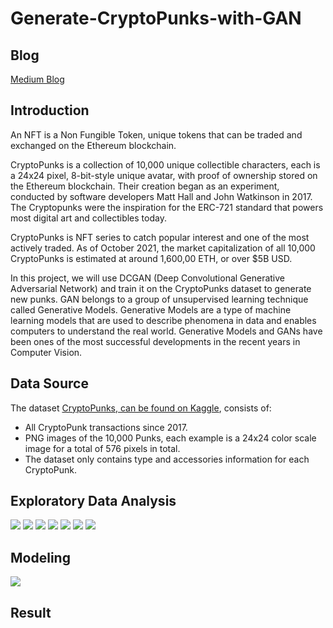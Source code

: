 # Generate-CryptoPunks-with-GAN

## Blog

[Medium Blog](https://baotramduong.medium.com/generate-nft-cryptopunks-with-deep-convolutional-generative-adversarial-network-dcgan-db35f0a1adb4)

## Introduction

An NFT is a Non Fungible Token, unique tokens that can be traded and exchanged on the Ethereum blockchain.

CryptoPunks is a collection of 10,000 unique collectible characters, each is a 24x24 pixel, 8-bit-style unique avatar, with proof of ownership stored on the Ethereum blockchain. Their creation began as an experiment, conducted by software developers Matt Hall and John Watkinson in 2017. The Cryptopunks were the inspiration for the ERC-721 standard that powers most digital art and collectibles today.

CryptoPunks is NFT series to catch popular interest and one of the most actively traded. As of October 2021, the market capitalization of all 10,000 CryptoPunks is estimated at around 1,600,00 ETH, or over $5B USD.

In this project, we will use DCGAN (Deep Convolutional Generative Adversarial Network) and train it on the CryptoPunks dataset to generate new punks. GAN belongs to a group of unsupervised learning technique called Generative Models. Generative Models are a type of machine learning models that are used to describe phenomena in data and enables computers to understand the real world. Generative Models and GANs have been ones of the most successful developments in the recent years in Computer Vision.

## Data Source

The dataset [CryptoPunks, can be found on Kaggle](https://www.kaggle.com/tunguz/cryptopunks), consists of:

* All CryptoPunk transactions since 2017.
* PNG images of the 10,000 Punks, each example is a 24x24 color scale image for a total of 576 pixels in total.
* The dataset only contains type and accessories information for each CryptoPunk.

## Exploratory Data Analysis

<img src = '../main/Data & Images/100 punks.png' />

<img src = '../main/Data & Images/type vs price.png' />

<img src = '../main/Data & Images/cryptopunk type vs price.png' />

<img src = '../main/Data & Images/num atrributes vs price alien.png' />

<img src = '../main/Data & Images/num atrributes vs price zombie.png' />

<img src = '../main/Data & Images/num atrributes vs price ape.png' />

<img src = '../main/Data & Images/num atrributes vs price human.png' />

## Modeling

<img src = '../main/Data & Images/gen.png' />

## Result
